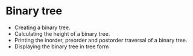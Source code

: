 # Binary tree
- Creating a binary tree.
- Calculating the height of a binary tree.
- Printing the inorder, preorder and postorder traversal of a binary tree.
- Displaying the binary tree in tree form
